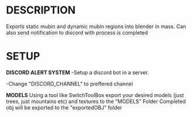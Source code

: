 # DESCRIPTION
Exports static mubin and dynamic mubin regions into blender in mass. Can also send notification to discord with process is completed

# SETUP
**DISCORD ALERT SYSTEM**
-Setup a discord bot in a server.

-Change "DISCORD_CHANNEL" to preffered channel

**MODELS**
Using a tool like SwitchToolBox export your desired models (just trees, just mountains etc) and textures to the "MODELS" Folder
Completed obj will be exported to the "exportedOBJ" folder



